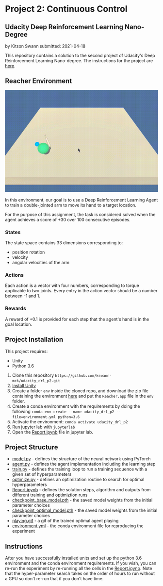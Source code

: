 # Project 2: Continuous Control
## Udacity Deep Reinforcement Learning Nano-Degree
by Kitson Swann
submitted: 2021-04-18

This repository contains a solution to the second project of Udacity's Deep Reinforcement Learning Nano-degree.
The instructions for the project are [here](https://github.com/udacity/deep-reinforcement-learning/tree/master/p2_continuous-control).

## Reacher Environment

![playing.gif](playing.gif)

In this environment, our goal is to use a Deep Reinforcement Learning Agent to train a double-jointed arm to 
move its hand to a target location.

For the purpose of this assignment, the task is considered solved when the agent achieves a score of +30 
over 100 consecutive episodes.

### States

The state space contains 33 dimensions corresponding to: 

- position rotation  
- velocity
- angular velocities of the arm 

### Actions

Each action is a vector with four numbers, corresponding to torque 
applicable to two joints. Every entry in the action vector should 
be a number between -1 and 1. 

### Rewards

A reward of +0.1 is provided for each step that the agent's hand 
is in the goal location.

## Project Installation

This project requires:

- Unity
- Python 3.6

1. Clone this repository `https://github.com/kswann-mck/udacity_drl_p2.git`
2. [Install Unity](https://unity3d.com/get-unity/download)
3. Create a folder `env` inside the cloned repo, and download the zip file containing the environment 
   [here](https://s3-us-west-1.amazonaws.com/udacity-drlnd/P2/Reacher/one_agent/Reacher.app.zip) and put 
   the `Reacher.app` file in the `env` folder.
4. Create a conda environment with the requirements by doing the 
   following `conda env create --name udacity_drl_p2 --file=environment.yml python=3.6`
5. Activate the environment: `conda activate udacity_drl_p2`
6. Run jupyter lab with `jupyterlab`
7. Open the [Report.ipynb](Report.ipynb) file in jupyter lab.

## Project Structure

- [model.py](model.py) - defines the structure of the neural network using PyTorch
- [agent.py](dqn_agent.py) - defines the agent implementation including the learning step
- [train.py](train.py) - defines the training loop to run a training sequence with a given set of hyperparameters
- [optimize.py](optimize.py) - defines an optimization routine to search for optimal hyperparameters
- [Report.ipynb](Report.ipynb) - defines the solution steps, algorithm and outputs from different training and optimiztion runs
- [checkpoint_base_model.pth](checkpoint_base_model.pth) - the saved model weights from the initial parameter choices 
- [checkpoint_optimal_model.pth](checkpoint_optimal_model.pth) - the saved model weights from the initial parameter choices
- [playing.gif](playing.gif) - a gif of the trained optimal agent playing
- [environment.yml](environment.yml) - the conda environment file for reproducing the experiment

## Instructions

After you have successfully installed units and set up the python 3.6 environment and the conda environment 
requirements. If you wish, you can re-run the experiment by re-running all the cells in 
the [Report.ipynb](Report.ipynb). Note that the hyper-parameter search takes on the order of hours to run 
without a GPU so don't re-run that if you don't have time.





